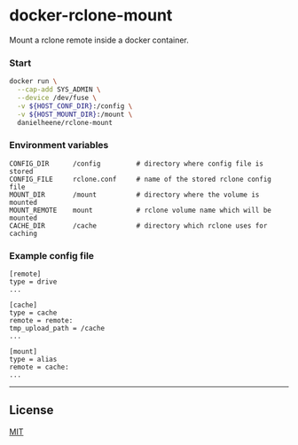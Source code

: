 # docker-rclone-mount
Mount a rclone remote inside a docker container.

### Start
```bash
docker run \
  --cap-add SYS_ADMIN \
  --device /dev/fuse \
  -v ${HOST_CONF_DIR}:/config \
  -v ${HOST_MOUNT_DIR}:/mount \
  danielheene/rclone-mount
```

### Environment variables

```
CONFIG_DIR      /config         # directory where config file is stored
CONFIG_FILE     rclone.conf     # name of the stored rclone config file
MOUNT_DIR       /mount          # directory where the volume is mounted
MOUNT_REMOTE    mount           # rclone volume name which will be mounted
CACHE_DIR       /cache          # directory which rclone uses for caching
```

### Example config file
```
[remote]
type = drive
...

[cache]
type = cache
remote = remote:
tmp_upload_path = /cache
...

[mount]
type = alias
remote = cache:
...
```

----
## License
[MIT](https://github.com/danielheene/docker-rclone-mount/blob/develop/LICENSE)
